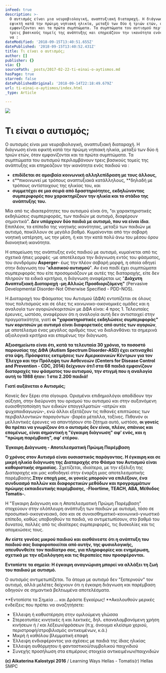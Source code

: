 ```yaml
---
inFeed: true
description: >-
  Ο αυτισμός είναι μια νευροβιολογική, αναπτυξιακή διαταραχή. Η διάγνωση είναι
  εφικτή κατά την πρώιμη νηπιακή ηλικία, μεταξύ των δύο ή τριών ετών, όταν
  εμφανίζονται και τα πρώτα συμπτώματα. Τα συμπτώματα του αυτισμού περιλαμβάνουν
  τρεις βασικούς τομείς της ανάπτυξης και επηρεάζουν την ικανότητα ενός παιδιού
  να :
dateModified: '2018-09-15T13:40:51.655Z'
datePublished: '2018-09-15T13:40:52.431Z'
title: Τι είναι ο αυτισμός;
author: []
publisher: {}
via: {}
sourcePath: _posts/2017-02-22-ti-einai-o-aytismos.md
hasPage: true
starred: false
datePublishedOriginal: '2018-09-14T22:18:49.679Z'
url: ti-einai-o-aytismos/index.html
_type: Article

---
```

![](https://the-grid-user-content.s3-us-west-2.amazonaws.com/e95516e5-741c-4314-8c18-86b4f600686c.jpg)

# **Τι είναι ο αυτισμός;**

Ο αυτισμός είναι μια νευροβιολογική, αναπτυξιακή διαταραχή. Η διάγνωση είναι εφικτή κατά την πρώιμη νηπιακή ηλικία, μεταξύ των δύο ή τριών ετών, όταν εμφανίζονται και τα πρώτα συμπτώματα. Τα συμπτώματα του αυτισμού περιλαμβάνουν τρεις βασικούς τομείς της ανάπτυξης και επηρεάζουν την ικανότητα ενός παιδιού να :

* **επιδίδεται σε αμοιβαία κοινωνική αλληλεπίδραση με τους άλλους,**
* ε**πικοινωνεί με τρόπους αναπτυξιακά κατάλληλους, **δηλαδή με τρόπους αντίστοιχους της ηλικίας του, και
* **συμμετέχει σε μια σειρά από δραστηριότητες, εκδηλώνοντας συμπεριφορές που χαρακτηρίζουν την ηλικία και το στάδιο της ανάπτυξης του.**

Μία από τις ιδιαιτερότητες του αυτισμού είναι ότι, "οι χαρακτηριστικές εκδηλώσεις συμπεριφοράς, των παιδιών με αυτισμό, διαφέρουν σημαντικά". **Δεν υπάρχουν δύο παιδιά με αυτισμό, που να είναι ίδια**. Επιπλέον, τα επίπεδα της νοητικής ικανότητας, μεταξύ των παιδιών με αυτισμό, ποικίλλουν σε μεγάλο βαθμό. Κυμαίνονται από την σοβαρή νοητική υστέρηση, ως την μέση, ή και την κατά πολύ άνω του μέσου όρου διανοητική ικανότητα.

Η απομείωση της ανάπτυξης ενός παιδιού με αυτισμό, κυμαίνεται από τις σχετικά ήπιες μορφές -με αποτέλεσμα την διάγνωση εντός του φάσματος, του συνδρόμου **Asperger**- έως την πλέον σοβαρή μορφή, η οποία οδηγεί στην διάγνωση του "**κλασικού αυτισμού**". Αν ένα παιδί έχει συμπτώματα συμπεριφοράς που είτε προσομοιάζουν με αυτές της διαταραχής, είτε δεν πληρούν τα ειδικά κριτήρια, η διάγνωση αναφέρεται ως "**Διάχυτη Αναπτυξιακή Διαταραχή -μη Αλλιώς Προσδιοριζόμενη"** (Pervasive Developmental Disorder-Not Otherwise Specified - PDD-NOS).

Η Διαταραχή του Φάσματος του Αυτισμού (ΔΦΑ) εντοπίζεται σε όλους τους πολιτισμούς και σε όλες τις κοινωνικο-οικονομικές ομάδες και η αναλογία των αγοριών/κοριτσιών με ΔΦΑ είναι: 4 προς 1\. Τελευταίες έρευνες, ωστόσο, αναφέρουν ότι η αναλογία αυτή δεν αντιστοιχεί στην πραγματικότητα, γιατί **οι "χαρακτηριστικές εκδηλώσεις συμπεριφοράς" των κοριτσιών με αυτισμό είναι διαφορετικές από αυτές των αγοριών**, με αποτέλεσμα ένας μεγάλος αριθμός τους να διαλανθάνει τα σημερινά αξιολογικά κριτήρια και επομένως την διάγνωση.

**Αξιοσημείωτο είναι ότι, κατά τα τελευταία 30 χρόνια, το ποσοστό παρουσίας της ΔΦΑ (Autism Spectrum Disorder-ASD) έχει εκτιναχθεί στα ύψη. **Πρόσφατες εκτιμήσεις των Αμερικανικών Κέντρων για τον Έλεγχο και την Πρόληψη των Ασθενειών (Centers for Disease Control and Prevention - CDC, 2014) δείχνουν ότι**1 στα 68 παιδιά εμφανίζουν διαταραχές του φάσματος του αυτισμού, την στιγμή που η αναλογία αυτή το 1988 ήταν: 1 στα 2.200 παιδιά!**

**Γιατί αυξάνεται ο Αυτισμός;**

Κανείς δεν ξέρει στα σίγουρα. Ορισμένοι επιδημιολόγοι αποδίδουν την αύξηση, στην διεύρυνση του ορισμού του αυτισμού και στην αυξανόμενη ευαισθητοποίηση των ειδικών επαγγελματιών -ιατρών και ψυχοπαιδαγωγών-, ενώ άλλοι εξετάζουν τις πιθανές επιπτώσεις των περιβαλλοντικών παραγόντων -βαρέα μέταλλα, τοξίνες. Πιθανόν οι μελλοντικές έρευνες να απαντήσουν στο ζήτημα αυτό, ωστόσο, **οι γονείς θα πρέπει να γνωρίζουν ότι ο αυτισμός δεν είναι, πλέον, σπάνιος και επομένως, είναι σημαντική η "έγκαιρη διάγνωση" αφ' ενός, και η "πρώιμη παρέμβαση", αφ' ετέρου.**

**Έγκαιρη Διάγνωση - Αποτελεσματική Πρώιμη Παρέμβαση**

**Ο χρόνος στον Αυτισμό είναι ουσιαστικός παράγοντας. Η έγκαιρη και σε μικρή ηλικία διάγνωση της Διαταραχής στο Φάσμα του Αυτισμού είναι καθοριστικής σημασίας.** Σχετίζεται, ιδιαίτερα, με την εξέλιξη της Διαταραχής και μας καθοδηγεί στην έναρξη μιας αποτελεσματικής παρέμβασης.**Στην εποχή μας, οι γονείς μπορούν να επιλέξουν, ένα συνδυασμό πολλών και διαφορετικών μεθόδων και προγραμμάτων πρώιμης εκπαιδευτικής παρέμβασης, -Floortime, TEACH, ABA, Μέθοδος Tomatis-.**

Η "Έγκαιρη Διάγνωση και η Αποτελεσματική Πρώιμη Παρέμβαση" στοχεύουν στην ολόπλευρη ανάπτυξη των παιδιών με αυτισμό, τόσο σε προσωπικό-οικογενειακό, όσο και σε συναισθηματικό-κοινωνικό-γνωστικό επίπεδο, καθώς υποβοηθούν τα παιδιά, να αντιμετωπίσουν, στο βαθμό του δυνατού, πολλές από τις ιδιαίτερες συμπεριφορές, τις δυσκολίες και τις απομειώσεις τους.

**Αν είστε γονέας μικρού παιδιού και αισθάνεστε ότι η ανάπτυξη του παιδιού σας διαφοροποιείται από αυτήν, της φυσιολογικής, απευθυνθείτε τον παιδίατρο σας, για πληροφορίες και ενημέρωση, σχετικά με την αξιολόγηση και τις θεραπείες που προσφέρονται.**

**Εντοπίστε τα σημεία: Η έγκαιρη αναγνώριση μπορεί να αλλάξει τη ζωή του παιδιού με αυτισμό.**

Ο αυτισμός αντιμετωπίζεται. Τα άτομα με αυτισμό δεν "ξεπερνούν" τον αυτισμό, αλλά μελέτες δείχνουν ότι η έγκαιρη διάγνωση και παρέμβαση οδηγούν σε σημαντικά βελτιωμένα αποτελέσματα.

**Εντοπίστε τα Σημεία ... και Δράστε Εγκαίρως! **Ακολουθούν μερικές ενδείξεις που πρέπει να αναζητήσετε:

* Έλλειψη ή καθυστέρηση στην ομιλούμενη γλώσσα
* Στερεοτυπίες κινητικές ή και λεκτικές, δηλ. επαναλαμβανόμενη χρήση κινήσεων ή / και λέξεων/φράσεων (π.χ. άνοιγμα κλείσιμο χεριού, περιστροφή/στροβιλισμός αντικειμένων, κ.ά.)
* Μικρή ή καθόλου βλεμματική επαφή
* Έλλειψη ενδιαφέροντος για σχέσεις με παιδιά της ίδιας ηλικίας
* Έλλειψη αυθόρμητου ή φανταστικού/συμβολικού παιχνιδιού
* Συνεχής προσήλωση στα επιμέρους στοιχεία αντικειμένων/παιχνιδιών

**(c) Aikaterina Kalostypi 2016** / Learning Ways Hellas - Tomatis(r) Hellas SMPC